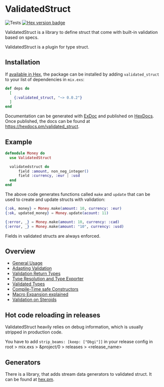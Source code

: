 # ValidatedStruct

![Tests](https://github.com/bravobike/validated_struct/actions/workflows/main.yaml/badge.svg)
[![Hex version badge](https://img.shields.io/hexpm/v/validated_struct.svg)](https://hex.pm/packages/validated_struct)

ValidatedStruct is a library to define struct that come with built-in validation based on specs.

ValidatedStruct is a plugin for type struct.

## Installation

If [available in Hex](https://hex.pm/docs/publish), the package can be installed
by adding `validated_struct` to your list of dependencies in `mix.exs`:

```elixir
def deps do
  [
    {:validated_struct, "~> 0.0.2"}
  ]
end
```

Documentation can be generated with [ExDoc](https://github.com/elixir-lang/ex_doc)
and published on [HexDocs](https://hexdocs.pm). Once published, the docs can
be found at <https://hexdocs.pm/validated_struct>.

## Example

```elixir
defmodule Money do
  use ValidatedStruct

  validatedstruct do
      field :amount, non_neg_integer()
      field :currency, :eur | :usd
  end
end
```

The above code generates functions called `make` and `update` that can be used
to create and update structs with validation:

```elixir
{:ok, money} = Money.make(amount: 10, currency: :eur)
{:ok, updated_money} = Money.update(acount: 11)

{:error, _} = Money.make(amount: 10, currency: :cad)
{:error, _} = Money.make(amount: "10", currency: :usd)
```

Fields in validated structs are always enforced.


## Overview

- [General Usage](pages/general_usage.md)
- [Adapting Validation](pages/adapting_validation.md)
- [Validation Return Types](pages/validation_return_types.md)
- [Type Resolution and Type Exporter](pages/type_resolution.md)
- [Validated Types](pages/validated_types.md)
- [Compile-Time safe Constructors](pages/compile_time_constructors.md)
- [Macro Expansion explained](pages/macro_expansion.md)
- [Validation on Steroids](pages/validation_on_steroids.md)


## Hot code reloading in releases

ValidatedStruct heavily relies on debug information, which is usually stripped in
production code.

You have to add `strip_beams: [keep: ["Dbgi"]]` in your release config in
root > mix.exs > &project/0 > releases > <release_name>


## Generators

There is a library, that adds stream data generators to validated struct. It can be found at [hex.pm](https://hex.pm/packages/validated_struct_generators).
